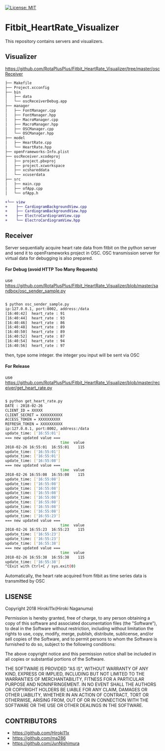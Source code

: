 [![License: MIT](https://img.shields.io/badge/License-MIT-yellow.svg)](https://opensource.org/licenses/MIT)

# Fitbit_HeartRate_Visualizer
This repository contains servers and visualizers.

## Visualizer
https://github.com/RotaPlusPlus/Fitbit_HeartRate_Visualizer/tree/master/oscReceiver

```diff
├── Makefile
├── Project.xcconfig
├── bin
│   ├── data
│   └── oscReceiverDebug.app
├── manager
│   ├── FontManager.cpp
│   ├── FontManager.hpp
│   ├── MacroManager.cpp
│   ├── MacroManager.hpp
│   ├── OSCManager.cpp
│   └── OSCManager.hpp
├── model
│   ├── HeartRate.cpp
│   └── HeartRate.hpp
├── openFrameworks-Info.plist
├── oscReceiver.xcodeproj
│   ├── project.pbxproj
│   ├── project.xcworkspace
│   ├── xcshareddata
│   └── xcuserdata
├── src
│   ├── main.cpp
│   ├── ofApp.cpp
│   └── ofApp.h

+└── view
+    ├── CardiogramBackgroundView.cpp
+    ├── CardiogramBackgroundView.hpp
+    ├── ElectroCardiogramView.cpp
+    └── ElectroCardiogramView.hpp
```

## Receiver
Server sequentially acquire heart rate data from fitbit on the python server and send it to openFrameworks project in OSC.
OSC transmission server for virtual data for debugging is also prepared.


#### For Debug (avoid HTTP Too Many Requests)
use
https://github.com/RotaPlusPlus/Fitbit_HeartRate_Visualizer/blob/master/sandbox/osc_sender_sample.py

```bash

$ python osc_sender_sample.py
ip:127.0.0.1, port:8002, address:/data
[16:40:42]  heart_rate : 91
[16:40:44]  heart_rate : 93
[16:40:46]  heart_rate : 86
[16:40:48]  heart_rate : 89
[16:40:50]  heart_rate : 89
[16:40:52]  heart_rate : 87
[16:40:54]  heart_rate : 94
[16:40:56]  heart_rate : 97
```

then, type some integer.
the integer you input will be sent via OSC

#### For Release
use
https://github.com/RotaPlusPlus/Fitbit_HeartRate_Visualizer/blob/master/receiver/get_heart_rate.py

```bash

$ python get_heart_rate.py
DATE : 2018-02-26
CLIENT_ID = XXXXX
CLIENT_SECRET = XXXXXXXXXX
ACCESS_TOKEN = XXXXXXXXXX
REFRESH_TOKEN = XXXXXXXXXX
ip:127.0.0.1, port:8002, address:/data
update_time: ['16:55:01']
=== new updated value ===
                         time  value
2018-02-26 16:55:01  16:55:01    115
update_time: ['16:55:01']
update_time: ['16:55:01']
update_time: ['16:55:08']
=== new updated value ===
                         time  value
2018-02-26 16:55:08  16:55:08    115
update_time: ['16:55:08']
update_time: ['16:55:08']
update_time: ['16:55:08']
update_time: ['16:55:08']
update_time: ['16:55:08']
update_time: ['16:55:08']
update_time: ['16:55:08']
update_time: ['16:55:08']
update_time: ['16:55:23']
=== new updated value ===
                         time  value
2018-02-26 16:55:23  16:55:23    115
update_time: ['16:55:23']
update_time: ['16:55:23']
update_time: ['16:55:38']
=== new updated value ===
                         time  value
2018-02-26 16:55:38  16:55:38    115
update_time: ['16:55:38']
^CExit with Ctrl+C / sys.exit(0) 
```

Automatically, the heart rate acquired from fitbit as time series data is transmitted by OSC

## LISENSE

Copyright 2018 Hiroki11x(Hiroki Naganuma)

Permission is hereby granted, free of charge, to any person obtaining a copy of this software and associated documentation files (the "Software"), to deal in the Software without restriction, including without limitation the rights to use, copy, modify, merge, publish, distribute, sublicense, and/or sell copies of the Software, and to permit persons to whom the Software is furnished to do so, subject to the following conditions:

The above copyright notice and this permission notice shall be included in all copies or substantial portions of the Software.

THE SOFTWARE IS PROVIDED "AS IS", WITHOUT WARRANTY OF ANY KIND, EXPRESS OR IMPLIED, INCLUDING BUT NOT LIMITED TO THE WARRANTIES OF MERCHANTABILITY, FITNESS FOR A PARTICULAR PURPOSE AND NONINFRINGEMENT. IN NO EVENT SHALL THE AUTHORS OR COPYRIGHT HOLDERS BE LIABLE FOR ANY CLAIM, DAMAGES OR OTHER LIABILITY, WHETHER IN AN ACTION OF CONTRACT, TORT OR OTHERWISE, ARISING FROM, OUT OF OR IN CONNECTION WITH THE SOFTWARE OR THE USE OR OTHER DEALINGS IN THE SOFTWARE.

## CONTRIBUTORS
- https://github.com/Hiroki11x
- https://github.com/ma286
- https://github.com/JunNishimura

